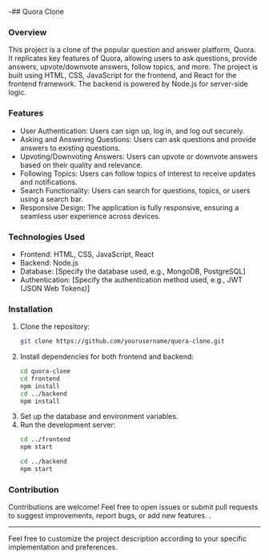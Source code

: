 

-## Quora Clone

### Overview
This project is a clone of the popular question and answer platform, Quora. It replicates key features of Quora, allowing users to ask questions, provide answers, upvote/downvote answers, follow topics, and more. The project is built using HTML, CSS, JavaScript for the frontend, and React for the frontend framework. The backend is powered by Node.js for server-side logic.

### Features
- User Authentication: Users can sign up, log in, and log out securely.
- Asking and Answering Questions: Users can ask questions and provide answers to existing questions.
- Upvoting/Downvoting Answers: Users can upvote or downvote answers based on their quality and relevance.
- Following Topics: Users can follow topics of interest to receive updates and notifications.
- Search Functionality: Users can search for questions, topics, or users using a search bar.
- Responsive Design: The application is fully responsive, ensuring a seamless user experience across devices.

### Technologies Used
- Frontend: HTML, CSS, JavaScript, React
- Backend: Node.js
- Database: [Specify the database used, e.g., MongoDB, PostgreSQL]
- Authentication: [Specify the authentication method used, e.g., JWT (JSON Web Tokens)]

### Installation
1. Clone the repository:
   ```bash
   git clone https://github.com/yourusername/quora-clone.git
   ```
2. Install dependencies for both frontend and backend:
   ```bash
   cd quora-clone
   cd frontend
   npm install
   cd ../backend
   npm install
   ```
3. Set up the database and environment variables.
4. Run the development server:
   ```bash
   cd ../frontend
   npm start
   ```
   ```bash
   cd ../backend
   npm start
   ```

### Contribution
Contributions are welcome! Feel free to open issues or submit pull requests to suggest improvements, report bugs, or add new features.
.

---

Feel free to customize the project description according to your specific implementation and preferences.
